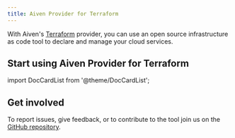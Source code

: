 ```yaml
---
title: Aiven Provider for Terraform
---
```


With Aiven's [Terraform](https://www.terraform.io) provider, you can
use an open source infrastructure as code tool to declare and manage
your cloud services.

## Start using Aiven Provider for Terraform

import DocCardList from '@theme/DocCardList';

<DocCardList />

## Get involved

To report issues, give feedback, or to contribute to the tool join us on
the [GitHub
repository](https://github.com/aiven/terraform-provider-aiven).

